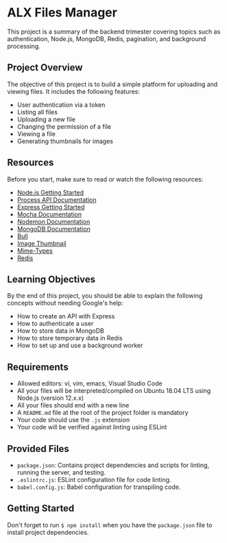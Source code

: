# ALX Files Manager

This project is a summary of the backend trimester covering topics such as authentication, Node.js, MongoDB, Redis, pagination, and background processing.

## Project Overview

The objective of this project is to build a simple platform for uploading and viewing files. It includes the following features:

- User authentication via a token
- Listing all files
- Uploading a new file
- Changing the permission of a file
- Viewing a file
- Generating thumbnails for images

## Resources

Before you start, make sure to read or watch the following resources:

- [Node.js Getting Started](https://nodejs.org/en/docs/)
- [Process API Documentation](https://nodejs.org/api/process.html)
- [Express Getting Started](https://expressjs.com/en/starter/installing.html)
- [Mocha Documentation](https://mochajs.org/)
- [Nodemon Documentation](https://nodemon.io/)
- [MongoDB Documentation](https://docs.mongodb.com/)
- [Bull](https://github.com/OptimalBits/bull)
- [Image Thumbnail](https://www.npmjs.com/package/image-thumbnail)
- [Mime-Types](https://www.npmjs.com/package/mime-types)
- [Redis](https://redis.io/)

## Learning Objectives

By the end of this project, you should be able to explain the following concepts without needing Google's help:

- How to create an API with Express
- How to authenticate a user
- How to store data in MongoDB
- How to store temporary data in Redis
- How to set up and use a background worker

## Requirements

- Allowed editors: vi, vim, emacs, Visual Studio Code
- All your files will be interpreted/compiled on Ubuntu 18.04 LTS using Node.js (version 12.x.x)
- All your files should end with a new line
- A `README.md` file at the root of the project folder is mandatory
- Your code should use the `.js` extension
- Your code will be verified against linting using ESLint

## Provided Files

- `package.json`: Contains project dependencies and scripts for linting, running the server, and testing.
- `.eslintrc.js`: ESLint configuration file for code linting.
- `babel.config.js`: Babel configuration for transpiling code.

## Getting Started

Don't forget to run `$ npm install` when you have the `package.json` file to install project dependencies.




